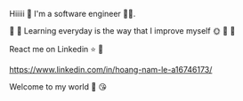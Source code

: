 Hiiiii 👋
I'm a software engineer 🧑‍💻.

🌱 🌿 Learning everyday is the way that I improve myself 🌞 🌼 🌳

React me on Linkedin ⭐ 🌟

https://www.linkedin.com/in/hoang-nam-le-a16746173/


Welcome to my world 🤩 😘
